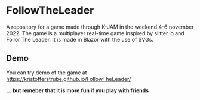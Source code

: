 # FollowTheLeader
A repository for a game made through K-JAM in the weekend 4-6 november 2022. The game is a multiplayer real-time game inspired by slitter.io and Follor The Leader. It is made in Blazor with the use of SVGs.

## Demo
You can try demo of the game at https://kristofferstrube.github.io/FollowTheLeader/

**... but remeber that it is more fun if you play with friends**
